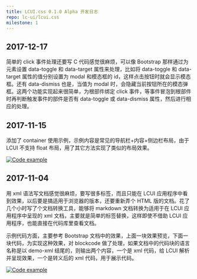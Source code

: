 ```yaml
---
title: LCUI.css 0.1.0 Alpha 开发日志
repo: lc-ui/lcui.css
milestone: 1
---
```

## 2017-12-17
简单的 click 事件处理还要写 C 代码感觉很麻烦，可以像 Bootstrap 那样通过为元素设置 data-toggle 和 data-target 属性来处理，比如将 data-toggle 和 data-target 属性的值分别设置为 modal 和模态框的 id，这样点击按钮时就会显示模态框。还有 data-dismiss 也是，当值为 modal 时，会隐藏当前按钮所在的模态弹框。这两个功能实现起来很简单，为根部件绑定 click 事件，等事件冒泡到根部件时再判断触发事件的部件是否有 data-toggle 或 data-dismiss 属性，然后进行相应的处理。

## 2017-11-15
添加了 container 使用示例，示例内容是常见的导航栏+内容+侧边栏布局，由于 LCUI 不支持 float 布局，用了其它方法实现了类似的布局效果。

[![](/static/images/devlog/20171115212706.png "Code example")](/static/images/devlog/20171115212706.png)

## 2017-11-04
用 xml 语法写文档感觉很麻烦，要写很多标签，而且只能在 LCUI 应用程序中看到效果，以后要是搞适用于浏览器的版本，还要重新弄个 HTML 版的文档。花了几个小时写了个文档转换工具，能够将 markdown 文档转换为适用于在 LCUI 应用程序中呈现的 xml 文档，主要就是简单的标签替换，这样即使不借助 LCUI 应用程序，也能直接在代码库里查看文档。

示例代码方面，主要参考 Bootstrap 文档中的效果，上面一块效果预览，下面一块代码，为实现这种效果，对 blockcode 做了处理，如果文档中的代码块的语言名称是以 demo-xml 结尾的，则输出两个内容，一个是 xml 代码，给 LCUI 解析并呈现效果，一个是转义后的 xml 代码，用于展示代码。

[![](/static/images/devlog/20171105212353.png "Code example")](/static/images/devlog/20171105212353.png)

